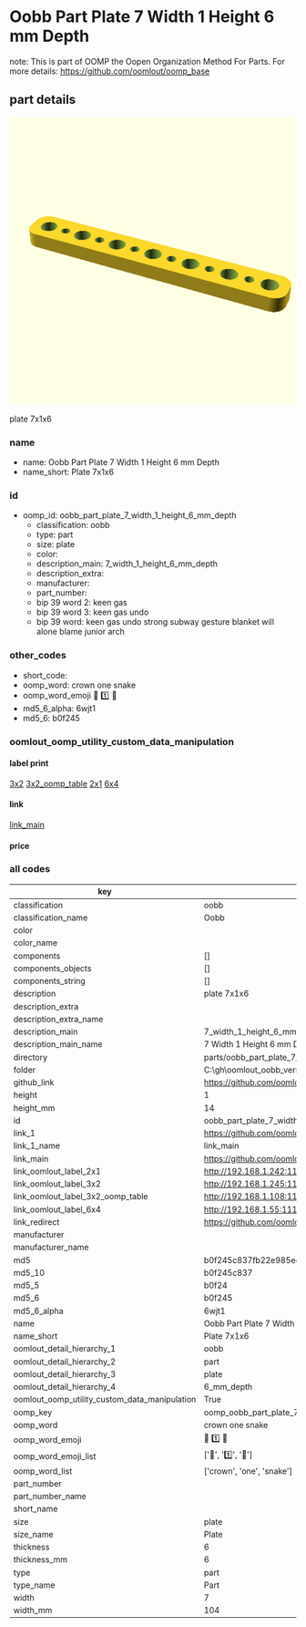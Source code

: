 # Oobb Part Plate 7 Width 1 Height 6 mm Depth  

note: This is part of OOMP the Oopen Organization Method For Parts. For more details: https://github.com/oomlout/oomp_base

##  part details
  

[![](3dpr.png)](3dpr.png)

plate 7x1x6



### name
* name: Oobb Part Plate 7 Width 1 Height 6 mm Depth
* name_short: Plate 7x1x6 
### id
* oomp_id: oobb_part_plate_7_width_1_height_6_mm_depth
  * classification: oobb
  * type: part
  * size: plate
  * color: 
  * description_main: 7_width_1_height_6_mm_depth
  * description_extra: 
  * manufacturer: 
  * part_number: 
  * bip 39 word 2: keen gas
  * bip 39 word 3: keen gas undo
  * bip 39 word: keen gas undo strong subway gesture blanket will alone blame junior arch

### other_codes
* short_code: 
* oomp_word: crown one snake
* oomp_word_emoji :crown: :one: :snake:
* md5_6_alpha: 6wjt1
* md5_6: b0f245






### oomlout_oomp_utility_custom_data_manipulation
#### label print
[3x2](http://192.168.1.245:1112/?label=oomp%206wjt1)
[3x2_oomp_table](http://192.168.1.108:1112/?label=oomp%206wjt1)
[2x1](http://192.168.1.242:1112/?label=oomp%206wjt1)
[6x4](http://192.168.1.55:1112/?label=oomp%206wjt1)    

#### link

[link_main](https://github.com/oomlout/oomlout_oobb_version_4_generated_parts/tree/main/navigation_oomp/oobb/part/plate/7_width_1_height_6_mm_depth/part)                              

#### price







### all codes 
| key | value |  
| --- | --- |  
| classification | oobb |  
| classification_name | Oobb |  
| color |  |  
| color_name |  |  
| components | [] |  
| components_objects | [] |  
| components_string | [] |  
| description | plate 7x1x6 |  
| description_extra |  |  
| description_extra_name |  |  
| description_main | 7_width_1_height_6_mm_depth |  
| description_main_name | 7 Width 1 Height 6 mm Depth |  
| directory | parts/oobb_part_plate_7_width_1_height_6_mm_depth |  
| folder | C:\gh\oomlout_oobb_version_4_generated_parts\parts\oobb_part_plate_7_width_1_height_6_mm_depth |  
| github_link | https://github.com/oomlout/oomlout_oomp_part_src/tree/main/parts/oobb_part_plate_7_width_1_height_6_mm_depth |  
| height | 1 |  
| height_mm | 14 |  
| id | oobb_part_plate_7_width_1_height_6_mm_depth |  
| link_1 | https://github.com/oomlout/oomlout_oobb_version_4_generated_parts/tree/main/navigation_oomp/oobb/part/plate/7_width_1_height_6_mm_depth/part |  
| link_1_name | link_main |  
| link_main | https://github.com/oomlout/oomlout_oobb_version_4_generated_parts/tree/main/navigation_oomp/oobb/part/plate/7_width_1_height_6_mm_depth/part |  
| link_oomlout_label_2x1 | http://192.168.1.242:1112/?label=oomp%206wjt1 |  
| link_oomlout_label_3x2 | http://192.168.1.245:1112/?label=oomp%206wjt1 |  
| link_oomlout_label_3x2_oomp_table | http://192.168.1.108:1112/?label=oomp%206wjt1 |  
| link_oomlout_label_6x4 | http://192.168.1.55:1112/?label=oomp%206wjt1 |  
| link_redirect | https://github.com/oomlout/oomlout_oobb_version_4_generated_parts/tree/main/parts/oobb_plate_07_01_06 |  
| manufacturer |  |  
| manufacturer_name |  |  
| md5 | b0f245c837fb22e985ec1d73d9d803cd |  
| md5_10 | b0f245c837 |  
| md5_5 | b0f24 |  
| md5_6 | b0f245 |  
| md5_6_alpha | 6wjt1 |  
| name | Oobb Part Plate 7 Width 1 Height 6 mm Depth |  
| name_short | Plate 7x1x6  |  
| oomlout_detail_hierarchy_1 | oobb |  
| oomlout_detail_hierarchy_2 | part |  
| oomlout_detail_hierarchy_3 | plate |  
| oomlout_detail_hierarchy_4 | 6_mm_depth |  
| oomlout_oomp_utility_custom_data_manipulation | True |  
| oomp_key | oomp_oobb_part_plate_7_width_1_height_6_mm_depth |  
| oomp_word | crown one snake |  
| oomp_word_emoji | :crown: :one: :snake: |  
| oomp_word_emoji_list | [':crown:', ':one:', ':snake:'] |  
| oomp_word_list | ['crown', 'one', 'snake'] |  
| part_number |  |  
| part_number_name |  |  
| short_name |  |  
| size | plate |  
| size_name | Plate |  
| thickness | 6 |  
| thickness_mm | 6 |  
| type | part |  
| type_name | Part |  
| width | 7 |  
| width_mm | 104 |  
